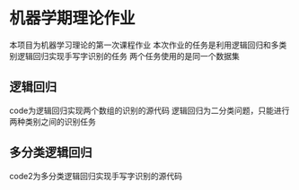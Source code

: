 # 机器学期理论作业
本项目为机器学习理论的第一次课程作业
本次作业的任务是利用逻辑回归和多类别逻辑回归实现手写字识别的任务
两个任务使用的是同一个数据集
## 逻辑回归
code为逻辑回归实现两个数组的识别的源代码
逻辑回归为二分类问题，只能进行两种类别之间的识别任务
## 多分类逻辑回归
code2为多分类逻辑回归实现手写字识别的源代码
